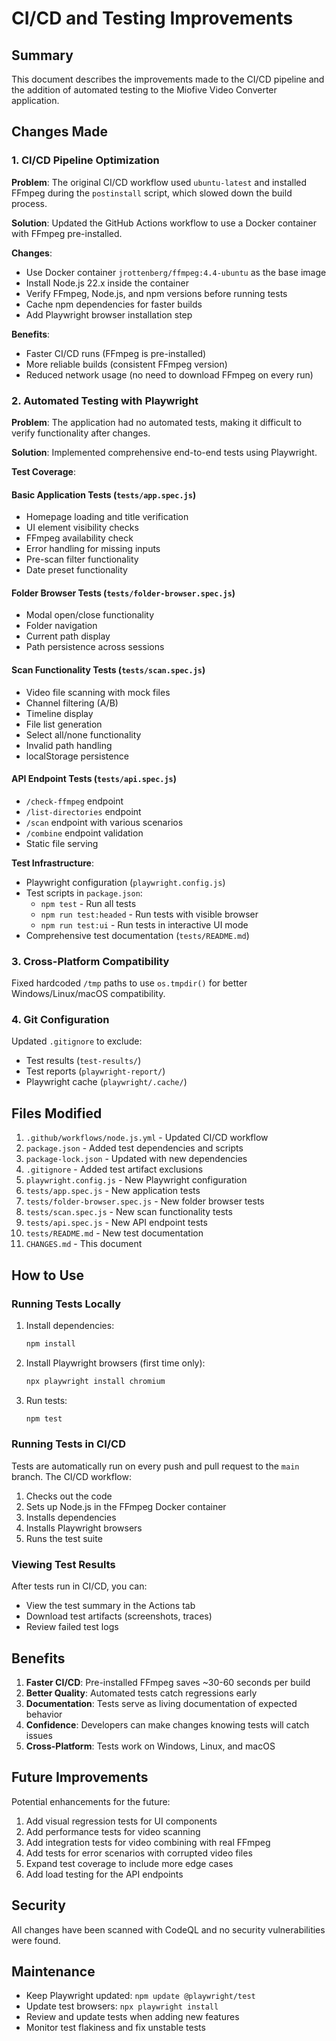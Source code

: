 # CI/CD and Testing Improvements

## Summary

This document describes the improvements made to the CI/CD pipeline and the addition of automated testing to the Miofive Video Converter application.

## Changes Made

### 1. CI/CD Pipeline Optimization

**Problem**: The original CI/CD workflow used `ubuntu-latest` and installed FFmpeg during the `postinstall` script, which slowed down the build process.

**Solution**: Updated the GitHub Actions workflow to use a Docker container with FFmpeg pre-installed.

**Changes**:
- Use Docker container `jrottenberg/ffmpeg:4.4-ubuntu` as the base image
- Install Node.js 22.x inside the container
- Verify FFmpeg, Node.js, and npm versions before running tests
- Cache npm dependencies for faster builds
- Add Playwright browser installation step

**Benefits**:
- Faster CI/CD runs (FFmpeg is pre-installed)
- More reliable builds (consistent FFmpeg version)
- Reduced network usage (no need to download FFmpeg on every run)

### 2. Automated Testing with Playwright

**Problem**: The application had no automated tests, making it difficult to verify functionality after changes.

**Solution**: Implemented comprehensive end-to-end tests using Playwright.

**Test Coverage**:

#### Basic Application Tests (`tests/app.spec.js`)
- Homepage loading and title verification
- UI element visibility checks
- FFmpeg availability check
- Error handling for missing inputs
- Pre-scan filter functionality
- Date preset functionality

#### Folder Browser Tests (`tests/folder-browser.spec.js`)
- Modal open/close functionality
- Folder navigation
- Current path display
- Path persistence across sessions

#### Scan Functionality Tests (`tests/scan.spec.js`)
- Video file scanning with mock files
- Channel filtering (A/B)
- Timeline display
- File list generation
- Select all/none functionality
- Invalid path handling
- localStorage persistence

#### API Endpoint Tests (`tests/api.spec.js`)
- `/check-ffmpeg` endpoint
- `/list-directories` endpoint
- `/scan` endpoint with various scenarios
- `/combine` endpoint validation
- Static file serving

**Test Infrastructure**:
- Playwright configuration (`playwright.config.js`)
- Test scripts in `package.json`:
  - `npm test` - Run all tests
  - `npm run test:headed` - Run tests with visible browser
  - `npm run test:ui` - Run tests in interactive UI mode
- Comprehensive test documentation (`tests/README.md`)

### 3. Cross-Platform Compatibility

Fixed hardcoded `/tmp` paths to use `os.tmpdir()` for better Windows/Linux/macOS compatibility.

### 4. Git Configuration

Updated `.gitignore` to exclude:
- Test results (`test-results/`)
- Test reports (`playwright-report/`)
- Playwright cache (`playwright/.cache/`)

## Files Modified

1. `.github/workflows/node.js.yml` - Updated CI/CD workflow
2. `package.json` - Added test dependencies and scripts
3. `package-lock.json` - Updated with new dependencies
4. `.gitignore` - Added test artifact exclusions
5. `playwright.config.js` - New Playwright configuration
6. `tests/app.spec.js` - New application tests
7. `tests/folder-browser.spec.js` - New folder browser tests
8. `tests/scan.spec.js` - New scan functionality tests
9. `tests/api.spec.js` - New API endpoint tests
10. `tests/README.md` - New test documentation
11. `CHANGES.md` - This document

## How to Use

### Running Tests Locally

1. Install dependencies:
   ```bash
   npm install
   ```

2. Install Playwright browsers (first time only):
   ```bash
   npx playwright install chromium
   ```

3. Run tests:
   ```bash
   npm test
   ```

### Running Tests in CI/CD

Tests are automatically run on every push and pull request to the `main` branch. The CI/CD workflow:

1. Checks out the code
2. Sets up Node.js in the FFmpeg Docker container
3. Installs dependencies
4. Installs Playwright browsers
5. Runs the test suite

### Viewing Test Results

After tests run in CI/CD, you can:
- View the test summary in the Actions tab
- Download test artifacts (screenshots, traces)
- Review failed test logs

## Benefits

1. **Faster CI/CD**: Pre-installed FFmpeg saves ~30-60 seconds per build
2. **Better Quality**: Automated tests catch regressions early
3. **Documentation**: Tests serve as living documentation of expected behavior
4. **Confidence**: Developers can make changes knowing tests will catch issues
5. **Cross-Platform**: Tests work on Windows, Linux, and macOS

## Future Improvements

Potential enhancements for the future:

1. Add visual regression tests for UI components
2. Add performance tests for video scanning
3. Add integration tests for video combining with real FFmpeg
4. Add tests for error scenarios with corrupted video files
5. Expand test coverage to include more edge cases
6. Add load testing for the API endpoints

## Security

All changes have been scanned with CodeQL and no security vulnerabilities were found.

## Maintenance

- Keep Playwright updated: `npm update @playwright/test`
- Update test browsers: `npx playwright install`
- Review and update tests when adding new features
- Monitor test flakiness and fix unstable tests
